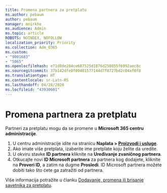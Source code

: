 ```yaml
---
title: Promena partnera za pretplatu
ms.author: pebaum
author: pebaum
manager: mnirkhe
ms.audience: Admin
ms.topic: article
ROBOTS: NOINDEX, NOFOLLOW
localization_priority: Priority
ms.collection: Adm_O365
ms.custom:
- "9001683"
- "5065"
ms.openlocfilehash: e71d8de284ce687525d1876d258055f6992aec8c
ms.sourcegitcommit: 37b142dfe0f09401577144d7f8727bd2c04af0f8
ms.translationtype: HT
ms.contentlocale: sr-Latn-RS
ms.lasthandoff: 04/28/2020
ms.locfileid: "43930601"
---
```

# <a name="change-the-partner-for-a-subscription"></a>Promena partnera za pretplatu

Partneri za pretplatu mogu da se promene u **Microsoft 365 centru administracije**.

1. U centru administracije idite na stranicu **Naplata > [Proizvodi i usluge](https://go.microsoft.com/fwlink/p/?linkid=842054)**. 
2. Ako imate više pretplata, izaberite ime pretplate koju želite da uredite. 
3. U okviru stavke **ID partnera** kliknite na **Uređivanje zvaničnog partnera**.
4. Otkucajte novi **ID Microsoft partnera** za partnera kog dodajete, kliknite na **Proveri ID**, a zatim na dugme **Prosledi**. ID Microsoft partnera možete dobiti tako što ćete ga zatražiti od partnera.

Više informacija potražite u članku [Dodavanje, promena ili brisanje savetnika za pretplatu](https://docs.microsoft.com/microsoft-365/admin/misc/add-partner). 
